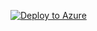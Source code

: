[![Deploy to Azure](https://aka.ms/deploytoazurebutton)](https://portal.azure.com/#create/Microsoft.Template/uri/https%3A%2F%2Fcodilogtemplate.file.core.windows.net%2Fsap%2FTemplate_GitHubERDF_ODO_HDM_20181222160029_1018002030%4021492764037510%40CDC%4018-11d9028f%40221220181500.csv)
